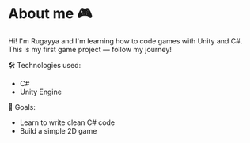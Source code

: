 # About me 🎮

Hi! I'm Rugayya and I'm learning how to code games with Unity and C#.  
This is my first game project — follow my journey!

🛠 Technologies used:
- C#
- Unity Engine

📌 Goals:
- Learn to write clean C# code
- Build a simple 2D game
